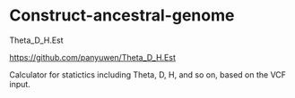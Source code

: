 # Construct-ancestral-genome

Theta_D_H.Est

https://github.com/panyuwen/Theta_D_H.Est

Calculator for statictics including Theta, D, H, and so on, based on the VCF input.

